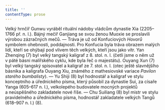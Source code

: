 ```yaml
---
title: ''
contentType: prose
---
```


Velký hrnčíř Gunwu vyráběl rituální nádoby vládcům dynastie Xia (2205–1766 př. n. l.). Bájný mečíř Ganjiang se svou ženou Muoxie se proslavili výrobou zázračných mečů. — Tráva je už od Konfuciových _Hovorů_ symbolem ohebnosti, poddajnosti. Pro Konfucia byla tráva obrazem malých lidí, kteří se ohýbají pod vlivem těch velkých, kteří jsou jako vítr. Yan Zhenqing (7) byl velký tangský kaligraf z 8. stol. n. l. (četli jsme o něm už v páté básni malířského cyklu, kde byla řeč o majestátu). Ouyang Xun (7) byl velký tangský spisovatel a kaligraf ze 7. stol. n. l. (otec ještě slavnějšího básníka a kaligrafa Ouyang Xiu, známého z mathesiovské variace _Pavilon_ _starého_ _bumbalisty_). — Yu Shiji (8) byl hodnostář a kaligraf ve stylu konceptního a úřednického písma, který působil za dynastie Sui, za císaře Yanga (605–617 n. l.), velkolepého budovatele mocných projektů a neúspěšného zakladatele nové říše. — Chu Suiliang (8) byl mistr ve stylu pravidelného a úřednického písma, hodnostář zakladatele velkých Tangů (618–907 n. l.) (8).
